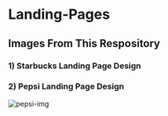 # Landing-Pages

## Images From This Respository

### 1) Starbucks Landing Page Design


### 2) Pepsi Landing Page Design

![pepsi-img](https://github.com/CemWebDev/Landing-Pages/assets/137628926/a41451d2-f6c6-414e-a90e-ccc03f641201)
